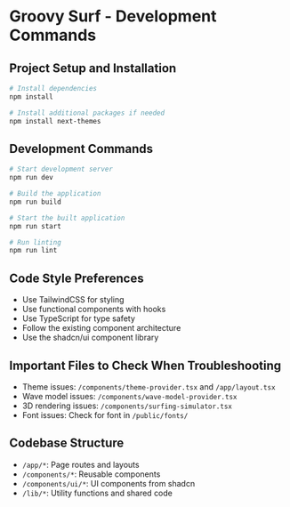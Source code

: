# Groovy Surf - Development Commands

## Project Setup and Installation

```bash
# Install dependencies
npm install

# Install additional packages if needed
npm install next-themes
```

## Development Commands

```bash
# Start development server
npm run dev

# Build the application
npm run build

# Start the built application
npm run start

# Run linting
npm run lint
```

## Code Style Preferences

- Use TailwindCSS for styling
- Use functional components with hooks
- Use TypeScript for type safety
- Follow the existing component architecture
- Use the shadcn/ui component library

## Important Files to Check When Troubleshooting

- Theme issues: `/components/theme-provider.tsx` and `/app/layout.tsx`
- Wave model issues: `/components/wave-model-provider.tsx`
- 3D rendering issues: `/components/surfing-simulator.tsx`
- Font issues: Check for font in `/public/fonts/`

## Codebase Structure

- `/app/*`: Page routes and layouts
- `/components/*`: Reusable components 
- `/components/ui/*`: UI components from shadcn
- `/lib/*`: Utility functions and shared code